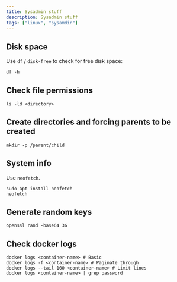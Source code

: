 ```yaml
---
title: Sysadmin stuff
description: Sysadmin stuff 
tags: ["linux", "sysamdin"]
---
```


## Disk space

Use `df` / `disk-free` to check for free disk space:

```console
df -h
```

## Check file permissions

```console
ls -ld <directory>
```

## Create directories and forcing parents to be created

```console
mkdir -p /parent/child
```

## System info

Use `neofetch`.

```console
sudo apt install neofetch
neofetch
```

## Generate random keys

```console
openssl rand -base64 36
```

## Check docker logs

```
docker logs <container-name> # Basic
docker logs -f <container-name> # Paginate through
docker logs --tail 100 <container-name> # Limit lines
docker logs <container-name> | grep password
```
